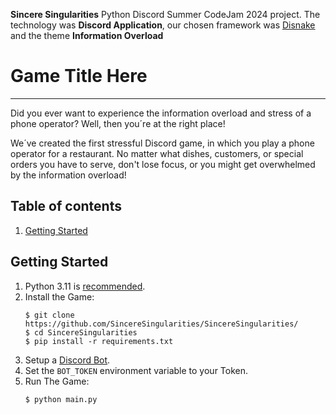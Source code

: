 **Sincere Singularities** Python Discord Summer CodeJam 2024 project.
The technology was **Discord Application**, our chosen framework was [Disnake](https://github.com/DisnakeDev/disnake/) and the theme **Information Overload**

# Game Title Here

---

Did you ever want to experience the information overload and stress of a phone operator?
Well, then you´re at the right place!

We´ve created the first stressful Discord game, in which you play a phone operator for a restaurant.
No matter what dishes, customers, or special orders you have to serve, don't lose focus, or you might get overwhelmed by the information overload!

## Table of contents
1. [Getting Started](https://github.com/Kingly-elpies/KinglyKelpies/blob/main/README.md#getting-started)

## Getting Started
1. Python 3.11 is [recommended](https://github.com/DisnakeDev/disnake/pull/1135#issuecomment-1847303628).
2. Install the Game:
    ```shell
   $ git clone https://github.com/SincereSingularities/SincereSingularities/
   $ cd SincereSingularities
   $ pip install -r requirements.txt
    ```
3. Setup a [Discord Bot](https://docs.disnake.dev/en/stable/discord.html).
4. Set the `BOT_TOKEN` environment variable to your Token.
5. Run The Game:
   ```shell
   $ python main.py
    ```
